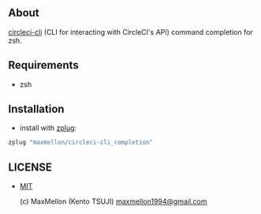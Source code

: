 About
---

[circleci-cli](https://github.com/jszwedko/circleci-cli) (CLI for interacting with CircleCI's API) command completion for zsh.

Requirements
---

- zsh

Installation
---

- install with [zplug](https://github.com/zplug/zplug):

```bash
zplug "maxmellon/circleci-cli_completion"
```

LICENSE
---

- [MIT](./LICENSE.txt)

  (c) MaxMellon (Kento TSUJI) <maxmellon1994@gmail.com>

